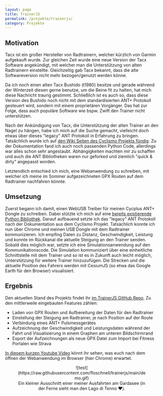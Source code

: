 ```yaml
---
layout: page
title: TrainerJS
permalink: /projekte/trainerjs/
category: Projekte
---
```


## Motivation

Tacx ist ein großer Hersteller von Radtrainern, welcher kürzlich von Garmin aufgekauft wurde. Zur gleichen Zeit wurde eine neue Version der Tacx Software angekündigt, mit welcher man die Unterstützung von alten Radtrainern einstellte. Gleichzeitig gab Tacx bekannt, dass die alte Softwareversion nicht mehr bezogen/genutzt werden könne.

Da ich noch einen alten Tacx Bushido (t1980) besitze und gerade während der Winterzeit diesen gerne benutze, um die Beine fit zu halten, hat mich diese Nachricht traurig gestimmt. Schließlich ist es auch so, dass diese Version des Bushido noch nicht mit dem standardisierten ANT+ Protokoll gesteuert wird, sondern mit einem proprietären Vorgänger. Das hat zur Folge, dass auch populäre Software wie bspw. Zwift den Trainer nicht unterstützen.

Nach der Ankündigung von Tacx, die Unterstützung der alten Trainer an den Nagel zu hängen, habe ich mich auf die Suche gemacht, vielleicht doch etwas über dieses "legacy" ANT Protokoll in Erfahrung zu bringen. Tatsächlich wurde ich auf [den Wiki Seiten des Cyclismo Projekts fündig](https://github.com/fluxoid-org/CyclismoProject/wiki/Tacx-Bushido-Headunit-protocol). Zu der Dokumentation fand ich auch noch passenden Python Code, allerdings war alles schon sehr angestaubt. Abhängigkeiten machten mir zu schaffen und auch die ANT Bibliotheken waren nur geforked und ziemlich "quick & dirty" angepasst worden.

Letztendlich entschied ich mich, eine Webanwendung zu schreiben, mit welcher ich meine im Sommer aufgezeichneten GPX Routen auf dem Radtrainer nachfahren könnte.

## Umsetzung

Zuerst begann ich damit, einen WebUSB Treiber für meinen Cycplus ANT+ Dongle zu schreiben. Dabei stützte ich mich auf eine [bereits existierende Python Bibliothek](https://github.com/half2me/libant). Darauf aufbauend setzte ich das "legacy" ANT Protokoll nach der Dokumentation aus dem Cyclismo Projekt. Tatsächlich konnte ich nun über Chrome und meinen USB Dongle mit dem Radtrainer kommunizieren. Ich empfing Daten zu Distanz, Geschwindigkeit, Leistung und konnte im Rückkanal die aktuelle Steigung an den Trainer senden. Sobald dies möglich war, setzte ich eine Simulationsanwendung auf den Kommunikationscode. Die Simulation kommuniziert über eine einheitliche Schnittstelle mit dem Trainer und so ist es in Zukunft auch leicht möglich, Unterstützung für weitere Trainer hinzuzufügen. Die Strecken und die aktuelle Position des Fahrers werden mit CesiumJS (so etwa das Google Earth für den Browser) visualisiert.

## Ergebnis

Den aktuellen Stand des Projekts findet ihr [im TrainerJS GitHub Repo](https://www.github.com/floschnell/trainerjs). Zu den mittlerweile eingebauten Features zählen:
- Laden von GPX Routen und Aufbereitung der Daten für den Radtrainer
- Einstellung der Steigung am Radtrainer, je nach Position auf der Route
- Verbindung eines ANT+ Pulsmessgerätes
- Aufzeichnung der Geschwindigkeit und Leistungsdaten während der Fahrt und Visualisierung in einem Graphen am unteren Bildschirmrand
- Export der Aufzeichnungen als neue GPX Datei zum Import bei Fitness Portalen wie Strava

[In diesem kurzen Youtube Video](https://www.youtube.com/watch?v=jJdXFX-7fDQ&feature=youtu.be) könnt ihr sehen, was euch nach dem öffnen der Webanwendung im Browser (hier Chrome) erwartet.

<center>
<figure style="max-width:500px" markdown="1">
![test](https://raw.githubusercontent.com/floschnell/trainerjs/main/demo.gif)
<figcaption>Ein kleiner Ausschnitt einer meiner Ausfahrten am Gardasee (in der Ferne sieht man den Lago di Tenno ❤️).</figcaption>
</figure>
</center>